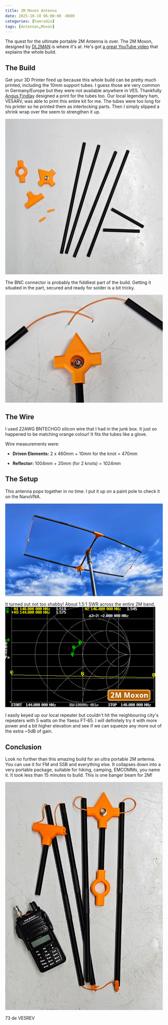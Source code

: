 ```yaml
---
title: 2M Moxon Antenna
date: 2025-10-10 06:00:00 -0600
categories: [hamradio]
tags: [Antennas,Moxon]
---
```


The quest for the ultimate portable 2M Antenna is over. The 2M Moxon, designed by [DL2MAN](https://www.printables.com/model/976419-vhf-uhf-moxon-antennas) is where it's at. He's got [a great YouTube video](https://youtu.be/9c3AjUn_Vvo?si=HAV9xpxYTfY9voB8) that explains the whole build.

## The Build

Get your 3D Printer fired up because this whole build can be pretty much printed, including the 10mm support tubes. I guess those are very common in Germany/Europe but they were not available anywhere in VE5. Thankfully [Angus Findlay](https://www.printables.com/model/1252145-tubes-for-moxon-antenna) designed a print for the tubes too. Our local legendary ham, VE5ARV, was able to print this entire kit for me. The tubes were too long for his printer so he printed them as interlocking parts. Then I simply slipped a shrink wrap over the seem to strengthen it up.

![Moxon](./assets/2MMoxon/2MMox-01.webp)

The BNC connector is probably the fiddliest part of the build. Getting it situated in the part, secured and ready for solder is a bit tricky. 

![Moxon](./assets/2MMoxon/2MMox-02.webp)

## The Wire

I used 22AWG BNTECHGO silicon wire that I had in the junk box. It just so happened to be matching orange colour! It fits the tubes like a glove.

Wire measurements were:

+ **Driven Elements:** 2 x 460mm + 10mm for the knot = 470mm

+ **Reflector:** 1004mm + 20mm (for 2 knots) = 1024mm

## The Setup

This antenna pops together in no time. I put it up on a paint pole to check it on the NanoVNA.

![Moxon](./assets/2MMoxon/2MMox-03.webp)

It turned out not too shabby! About 1.5:1 SWR across the entire 2M band. 
![Moxon](./assets/2MMoxon/2MMox-05.webp)

I easily keyed up our local repeater but couldn't hit the neighbouring city's repeaters with 5 watts on the Yaesu FT-65. I will definitely try it with more power and a bit higher elevation and see if we can squeeze any more out of the extra ~5dB of gain.

## Conclusion

Look no further than this amazing build for an ultra portable 2M antenna. You can use it for FM and SSB and everything else. It collapses down into a very portable package, suitable for hiking, camping, EMCOMMs, you name it. It took less than 15 minutes to build. This is one banger beam for 2M!

![Moxon](./assets/2MMoxon/2MMox-04.webp)

73 de VE5REV



